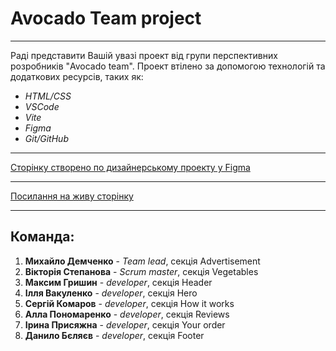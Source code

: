 # Avocado Team project

---

Раді представити Вашій увазі проект від групи перспективних розробників "Avocado
team". Проект втілено за допомогою технологій та додаткових ресурсів, таких як:

- _HTML/CSS_
- _VSCode_
- _Vite_
- _Figma_
- _Git/GitHub_

---

[Сторінку створено по дизайнерському проекту у Figma](https://www.figma.com/file/ObvvH4JjCuw8gBzYmiLIII/GreenHarvest?type=design&node-id=0-1&mode=design&t=FDBNrWdb17XZEIlp-0)

---

[Посилання на живу сторінку](https://migell1415.github.io/avocado-team/)

---

## Команда:

1. **Михайло Демченко** - _Team lead_, секція Advertisement
2. **Вікторія Степанова** - _Scrum master_, секція Vegetables
3. **Максим Гришин** - _developer_, секція Header
4. **Ілля Вакуленко** - _developer_, секція Hero
5. **Сергій Комаров** - _developer_, секція How it works
6. **Алла Пономаренко** - _developer_, секція Reviews
7. **Ірина Присяжна** - _developer_, секція Your order
8. **Данило Бєляєв** - _developer_, секція Footer
